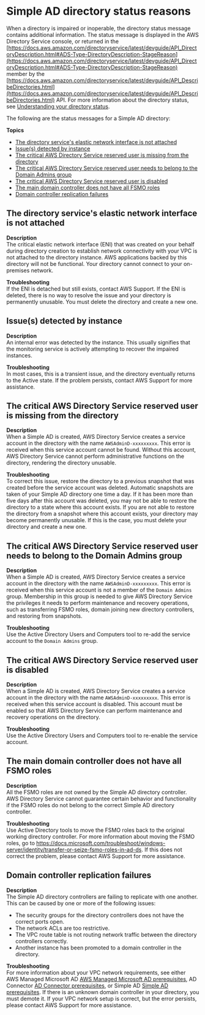 # Simple AD directory status reasons<a name="simple_ad_troubleshooting_reasons"></a>

When a directory is impaired or inoperable, the directory status message contains additional information\. The status message is displayed in the AWS Directory Service console, or returned in the [https://docs.aws.amazon.com/directoryservice/latest/devguide/API_DirectoryDescription.html#ADS-Type-DirectoryDescription-StageReason](https://docs.aws.amazon.com/directoryservice/latest/devguide/API_DirectoryDescription.html#ADS-Type-DirectoryDescription-StageReason) member by the [https://docs.aws.amazon.com/directoryservice/latest/devguide/API_DescribeDirectories.html](https://docs.aws.amazon.com/directoryservice/latest/devguide/API_DescribeDirectories.html) API\. For more information about the directory status, see [Understanding your directory status](ms_ad_directory_status.md)\.

The following are the status messages for a Simple AD directory:

**Topics**
+ [The directory service's elastic network interface is not attached](#sr_eni_detached)
+ [Issue\(s\) detected by instance](#sr_internal_error)
+ [The critical AWS Directory Service reserved user is missing from the directory](#sr_service_account_missing)
+ [The critical AWS Directory Service reserved user needs to belong to the Domain Admins group](#sr_service_account_not_admin)
+ [The critical AWS Directory Service reserved user is disabled](#sr_service_account_disabled)
+ [The main domain controller does not have all FSMO roles](#sr_dc_fsmo_role)
+ [Domain controller replication failures](#sr_dc_repl_failures)

## The directory service's elastic network interface is not attached<a name="sr_eni_detached"></a>

**Description**  
The critical elastic network interface \(ENI\) that was created on your behalf during directory creation to establish network connectivity with your VPC is not attached to the directory instance\. AWS applications backed by this directory will not be functional\. Your directory cannot connect to your on\-premises network\.

**Troubleshooting**  
If the ENI is detached but still exists, contact AWS Support\. If the ENI is deleted, there is no way to resolve the issue and your directory is permanently unusable\. You must delete the directory and create a new one\. 

## Issue\(s\) detected by instance<a name="sr_internal_error"></a>

**Description**  
An internal error was detected by the instance\. This usually signifies that the monitoring service is actively attempting to recover the impaired instances\.

**Troubleshooting**  
In most cases, this is a transient issue, and the directory eventually returns to the Active state\. If the problem persists, contact AWS Support for more assistance\.

## The critical AWS Directory Service reserved user is missing from the directory<a name="sr_service_account_missing"></a>

**Description**  
When a Simple AD is created, AWS Directory Service creates a service account in the directory with the name `AWSAdminD-xxxxxxxxx`\. This error is received when this service account cannot be found\. Without this account, AWS Directory Service cannot perform administrative functions on the directory, rendering the directory unusable\. 

**Troubleshooting**  
To correct this issue, restore the directory to a previous snapshot that was created before the service account was deleted\. Automatic snapshots are taken of your Simple AD directory one time a day\. If it has been more than five days after this account was deleted, you may not be able to restore the directory to a state where this account exists\. If you are not able to restore the directory from a snapshot where this account exists, your directory may become permanently unusable\. If this is the case, you must delete your directory and create a new one\. 

## The critical AWS Directory Service reserved user needs to belong to the Domain Admins group<a name="sr_service_account_not_admin"></a>

**Description**  
When a Simple AD is created, AWS Directory Service creates a service account in the directory with the name `AWSAdminD-xxxxxxxxx`\. This error is received when this service account is not a member of the `Domain Admins` group\. Membership in this group is needed to give AWS Directory Service the privileges it needs to perform maintenance and recovery operations, such as transferring FSMO roles, domain joining new directory controllers, and restoring from snapshots\.

**Troubleshooting**  
Use the Active Directory Users and Computers tool to re\-add the service account to the `Domain Admins` group\. 

## The critical AWS Directory Service reserved user is disabled<a name="sr_service_account_disabled"></a>

**Description**  
When a Simple AD is created, AWS Directory Service creates a service account in the directory with the name `AWSAdminD-xxxxxxxxx`\. This error is received when this service account is disabled\. This account must be enabled so that AWS Directory Service can perform maintenance and recovery operations on the directory\. 

**Troubleshooting**  
Use the Active Directory Users and Computers tool to re\-enable the service account\. 

## The main domain controller does not have all FSMO roles<a name="sr_dc_fsmo_role"></a>

**Description**  
All the FSMO roles are not owned by the Simple AD directory controller\. AWS Directory Service cannot guarantee certain behavior and functionality if the FSMO roles do not belong to the correct Simple AD directory controller\.

**Troubleshooting**  
Use Active Directory tools to move the FSMO roles back to the original working directory controller\. For more information about moving the FSMO roles, go to [https://docs\.microsoft\.com/troubleshoot/windows\-server/identity/transfer\-or\-seize\-fsmo\-roles\-in\-ad\-ds](https://docs.microsoft.com/troubleshoot/windows-server/identity/transfer-or-seize-fsmo-roles-in-ad-ds)\. If this does not correct the problem, please contact AWS Support for more assistance\.

## Domain controller replication failures<a name="sr_dc_repl_failures"></a>

**Description**  
The Simple AD directory controllers are failing to replicate with one another\. This can be caused by one or more of the following issues:  
+ The security groups for the directory controllers does not have the correct ports open\.
+ The network ACLs are too restrictive\.
+ The VPC route table is not routing network traffic between the directory controllers correctly\.
+ Another instance has been promoted to a domain controller in the directory\.

**Troubleshooting**  
For more information about your VPC network requirements, see either AWS Managed Microsoft AD [AWS Managed Microsoft AD prerequisites](ms_ad_getting_started_prereqs.md), AD Connector [AD Connector prerequisites](prereq_connector.md), or Simple AD [Simple AD prerequisites](prereq_simple.md)\. If there is an unknown domain controller in your directory, you must demote it\. If your VPC network setup is correct, but the error persists, please contact AWS Support for more assistance\. 